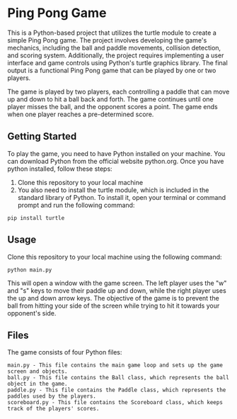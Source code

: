# Ping Pong Game

This is a Python-based project that utilizes the turtle module to create a simple Ping Pong game. The project involves developing the game's mechanics, including the ball and paddle movements, collision detection, and scoring system. Additionally, the project requires implementing a user interface and game controls using Python's turtle graphics library. The final output is a functional Ping Pong game that can be played by one or two players.

The game is played by two players, each controlling a paddle that can move up and down to hit a ball back and forth. The game continues until one player misses the ball, and the opponent scores a point. The game ends when one player reaches a pre-determined score.

## Getting Started
To play the game, you need to have Python installed on your machine. You can download Python from the official website python.org.
Once you have python installed, follow these steps:

1. Clone this repository to your local machine
2. You also need to install the turtle module, which is included in the standard library of Python. To install it, open your terminal or command prompt and run the following command:
```
pip install turtle
```

## Usage
Clone this repository to your local machine using the following command:
```
python main.py
```
This will open a window with the game screen. 
The left player uses the "w" and "s" keys to move their paddle up and down, while the right player uses the up and down arrow keys. 
The objective of the game is to prevent the ball from hitting your side of the screen while trying to hit it towards your opponent's side.

## Files
The game consists of four Python files:
```
main.py - This file contains the main game loop and sets up the game screen and objects.
ball.py - This file contains the Ball class, which represents the ball object in the game.
paddle.py - This file contains the Paddle class, which represents the paddles used by the players.
scoreboard.py - This file contains the Scoreboard class, which keeps track of the players' scores.
```
